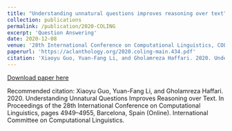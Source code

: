 ```yaml
---
title: "Understanding unnatural questions improves reasoning over text"
collection: publications
permalink: /publication/2020-COLING
excerpt: 'Question Answering'
date: 2020-12-08
venue: '28th International Conference on Computational Linguistics, COLING 2020'
paperurl: 'https://aclanthology.org/2020.coling-main.434.pdf'
citation: 'Xiaoyu Guo, Yuan-Fang Li, and Gholamreza Haffari. 2020. Understanding Unnatural Questions Improves Reasoning over Text. In Proceedings of the 28th International Conference on Computational Linguistics, pages 4949–4955, Barcelona, Spain (Online). International Committee on Computational Linguistics.'
---
```



[Download paper here](https://aclanthology.org/2020.coling-main.434.pdf)

Recommended citation: Xiaoyu Guo, Yuan-Fang Li, and Gholamreza Haffari. 2020. Understanding Unnatural Questions Improves Reasoning over Text. In Proceedings of the 28th International Conference on Computational Linguistics, pages 4949–4955, Barcelona, Spain (Online). International Committee on Computational Linguistics.